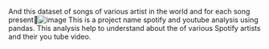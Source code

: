 And this dataset of songs of various artist in the world and for each song present![image](https://github.com/user-attachments/assets/cad7e371-07b1-4ca2-9c3a-633aaa9902fd)
This is a project name spotify and youtube analysis using pandas. This analysis help to understand about the of various Spotify artists and their you tube video.

